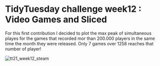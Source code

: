 # TidyTuesday challenge week12 : Video Games and Sliced

For this first contribution I decided to plot the max peak of simultaneous playes for the games that recorded mor than 200.000 players in the same time the month they were released. Only 7 games over 1258 reaches that number of player!

![tt21_week12_steam](https://user-images.githubusercontent.com/33718108/111638057-468ab000-87fa-11eb-9804-7c553f533ee6.png)
